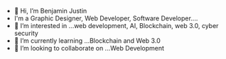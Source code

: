 - 👋 Hi, I’m Benjamin Justin 
- I'm a Graphic Designer, Web Developer, Software Developer....
- 👀 I’m interested in ...web development, AI, Blockchain, web 3.0, cyber security
- 🌱 I’m currently learning ...Blockchain and Web 3.0
- 💞️ I’m looking to collaborate on ...Web Development

<!---
geniusbj8/geniusbj8 is a ✨ special ✨ repository because its `README.md` (this file) appears on your GitHub profile.
You can click the Preview link to take a look at your changes.
--->
